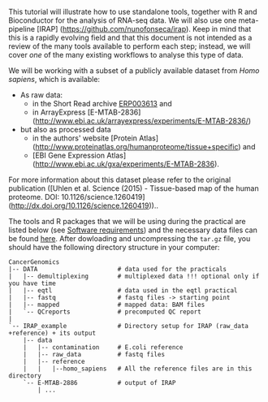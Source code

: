 This tutorial will illustrate how to use standalone tools, together with R and Bioconductor for the analysis of RNA-seq data. We will also use one meta-pipeline [IRAP] (https://github.com/nunofonseca/irap). Keep in mind that this is a rapidly evolving field and that this document is not intended as a review of the many tools available to perform each step; instead, we will cover *one* of the many existing workflows to analyse this type of data.

We will be working with a subset of a publicly available dataset from *Homo sapiens*, which is available:
* As raw data:
    * in the Short Read archive [ERP003613](http://www.ebi.ac.uk/ena/data/view/ERP003613) and 
    * in ArrayExpress [E-MTAB-2836] (http://www.ebi.ac.uk/arrayexpress/experiments/E-MTAB-2836/) 
* but also as processed data 
    *  in the authors' website [Protein Atlas] (http://www.proteinatlas.org/humanproteome/tissue+specific) and 
    * [EBI Gene Expression Atlas] (http://www.ebi.ac.uk/gxa/experiments/E-MTAB-2836). 

For more information about this dataset please refer to the original publication ([Uhlen et al. Science (2015) - Tissue-based map of the human proteome. DOI: 10.1126/science.1260419] (http://dx.doi.org/10.1126/science.1260419))..  

The tools and R packages that we will be using during the practical are listed below (see [Software requirements](https://github.com/Functional-Genomics/TeachingMaterial#software-requirements)) and the necessary data files can be found [here](http://www.ebi.ac.uk/~mitra/courses/CG15/RNASeq.tar.gz). After dowloading and uncompressing the `tar.gz` file, you should have the following directory structure in your computer:

```
CancerGenomics
|-- DATA                      # data used for the practicals
|   |-- demultiplexing        # multiplexed data !!! optional only if you have time   
|   |-- eqtl                  # data used in the eqtl practical
|   |-- fastq                 # fastq files -> starting point
|   |-- mapped                # mapped data: BAM files
|   `-- QCreports             # precomputed QC report
|
`-- IRAP_example              # Directory setup for IRAP (raw_data +reference) + its output
    |-- data
    |   |-- contamination     # E.coli reference
    |   |-- raw_data          # fastq files
    |   |-- reference
    |   |   |--homo_sapiens   # All the reference files are in this directory
    `-- E-MTAB-2886           # output of IRAP
        | ...
```


